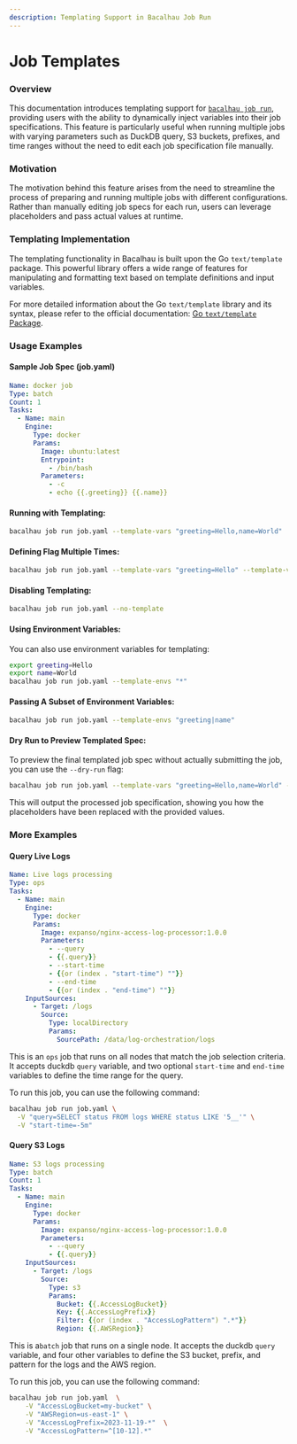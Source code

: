 ```yaml
---
description: Templating Support in Bacalhau Job Run
---
```


# Job Templates

### Overview

This documentation introduces templating support for [`bacalhau job run`](../../cli/job/run.md), providing users with the ability to dynamically inject variables into their job specifications. This feature is particularly useful when running multiple jobs with varying parameters such as DuckDB query, S3 buckets, prefixes, and time ranges without the need to edit each job specification file manually.

### Motivation

The motivation behind this feature arises from the need to streamline the process of preparing and running multiple jobs with different configurations. Rather than manually editing job specs for each run, users can leverage placeholders and pass actual values at runtime.

### Templating Implementation

The templating functionality in Bacalhau is built upon the Go `text/template` package. This powerful library offers a wide range of features for manipulating and formatting text based on template definitions and input variables.

For more detailed information about the Go `text/template` library and its syntax, please refer to the official documentation: [Go `text/template` Package](https://pkg.go.dev/text/template).

### Usage Examples

#### Sample Job Spec (job.yaml)

```yaml
Name: docker job
Type: batch
Count: 1
Tasks:
  - Name: main
    Engine:
      Type: docker
      Params:
        Image: ubuntu:latest
        Entrypoint:
          - /bin/bash
        Parameters:
          - -c
          - echo {{.greeting}} {{.name}}
```

#### Running with Templating:

```bash
bacalhau job run job.yaml --template-vars "greeting=Hello,name=World"
```

#### Defining Flag Multiple Times:

```bash
bacalhau job run job.yaml --template-vars "greeting=Hello" --template-vars "name=World"
```

#### Disabling Templating:

```bash
bacalhau job run job.yaml --no-template
```

#### Using Environment Variables:

You can also use environment variables for templating:

```bash
export greeting=Hello
export name=World
bacalhau job run job.yaml --template-envs "*"
```

#### Passing A Subset of Environment Variables:

```bash
bacalhau job run job.yaml --template-envs "greeting|name"
```

#### Dry Run to Preview Templated Spec:

To preview the final templated job spec without actually submitting the job, you can use the `--dry-run` flag:

```bash
bacalhau job run job.yaml --template-vars "greeting=Hello,name=World" --dry-run
```

This will output the processed job specification, showing you how the placeholders have been replaced with the provided values.

### More Examples

#### Query Live Logs

```yaml
Name: Live logs processing
Type: ops
Tasks:
  - Name: main
    Engine:
      Type: docker
      Params:
        Image: expanso/nginx-access-log-processor:1.0.0
        Parameters:
          - --query
          - {{.query}}
          - --start-time
          - {{or (index . "start-time") ""}}
          - --end-time
          - {{or (index . "end-time") ""}}
    InputSources:
      - Target: /logs
        Source:
          Type: localDirectory
          Params:
            SourcePath: /data/log-orchestration/logs
```

This is an `ops` job that runs on all nodes that match the job selection criteria. It accepts duckdb `query` variable, and two optional `start-time` and `end-time` variables to define the time range for the query.

To run this job, you can use the following command:

```bash
bacalhau job run job.yaml \
  -V "query=SELECT status FROM logs WHERE status LIKE '5__'" \
  -V "start-time=-5m"
```

#### Query S3 Logs

```yaml
Name: S3 logs processing
Type: batch
Count: 1
Tasks:
  - Name: main
    Engine:
      Type: docker
      Params:
        Image: expanso/nginx-access-log-processor:1.0.0
        Parameters:
          - --query
          - {{.query}}
    InputSources:
      - Target: /logs
        Source:
          Type: s3
          Params:
            Bucket: {{.AccessLogBucket}}
            Key: {{.AccessLogPrefix}}
            Filter: {{or (index . "AccessLogPattern") ".*"}}
            Region: {{.AWSRegion}}
```

This is a`batch` job that runs on a single node. It accepts the duckdb `query` variable, and four other variables to define the S3 bucket, prefix, and pattern for the logs and the AWS region.

To run this job, you can use the following command:

```bash
bacalhau job run job.yaml  \
    -V "AccessLogBucket=my-bucket" \
    -V "AWSRegion=us-east-1" \
    -V "AccessLogPrefix=2023-11-19-*"  \
    -V "AccessLogPattern=^[10-12].*"
```
